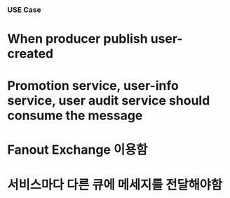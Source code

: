 ### USE Case

# When producer publish user-created

# Promotion service, user-info service, user audit service should consume the message

# Fanout Exchange 이용함

# 서비스마다 다른 큐에 메세지를 전달해야함
